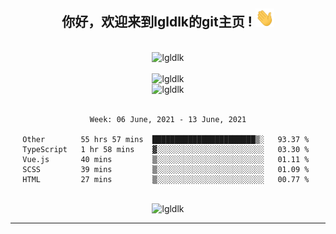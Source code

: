 <div align="center">
<h2> 你好，欢迎来到lgldlk的git主页 ! <img src="https://github.com/lgldlk/lgldlk/blob/main/gifs/Hi.gif" width="30px"></h2>
</div>

<div align="center">
 </br>
 <img src="http://aiitapp.cn:8091/?color=rgba(37,144,118,1)&shadowColor=rgba(12,16,20,1)&fontSize=120&&shadowOffsetX=9&shadowOffsetY=11" height="26px" alt="lgldlk" />
 </br>

   </br>
 <img src="https://github-readme-stats.vercel.app/api?username=lgldlk&show_icons=true&theme=gotham&locale=cn" alt="lgldlk" />
 

</br>

<img  src="http://github-readme-stats.vercel.app/api/top-langs/?username=lgldlk&show_icons=true&theme=gotham&locale=cn&layout=compact" alt="lgldlk"/>  
</br>
</br>

<!--START_SECTION:waka-->
```text
Week: 06 June, 2021 - 13 June, 2021

Other        55 hrs 57 mins  ███████████████████████▒░   93.37 % 
TypeScript   1 hr 58 mins    ▓░░░░░░░░░░░░░░░░░░░░░░░░   03.30 % 
Vue.js       40 mins         ▒░░░░░░░░░░░░░░░░░░░░░░░░   01.11 % 
SCSS         39 mins         ▒░░░░░░░░░░░░░░░░░░░░░░░░   01.09 % 
HTML         27 mins         ▒░░░░░░░░░░░░░░░░░░░░░░░░   00.77 % 
```
<!--END_SECTION:waka-->

 </br>
  <img src="https://visitor-badge.glitch.me/badge?page_id=lgldlk" alt="lgldlk" />

---

 

